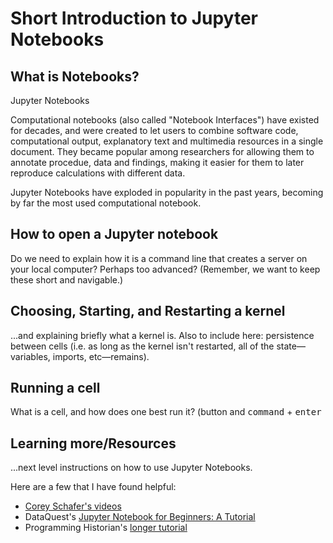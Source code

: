 # Short Introduction to Jupyter Notebooks

## What is Notebooks?

Jupyter Notebooks

Computational notebooks (also called "Notebook Interfaces") have existed for decades, and were created to let users to combine software code, computational output, explanatory text and multimedia resources in a single document. They became popular among researchers for allowing them to annotate procedue, data and findings, making it easier for them to later reproduce calculations with different data.

Jupyter Notebooks have exploded in popularity in the past years, becoming by far the most used computational notebook. 

## How to open a Jupyter notebook

Do we need to explain how it is a command line that creates a server on your local computer? Perhaps too advanced? (Remember, we want to keep these short and navigable.)

## Choosing, Starting, and Restarting a kernel

...and explaining briefly what a kernel is. Also to include here: persistence between cells (i.e. as long as the kernel isn't restarted, all of the state—variables, imports, etc—remains).

## Running a cell

What is a cell, and how does one best run it? (button and <kbd>command</kbd> + <kbd>enter</kbd>

## Learning more/Resources

...next level instructions on how to use Jupyter Notebooks.

Here are a few that I have found helpful:

- [Corey Schafer's videos](https://www.youtube.com/watch?v=HW29067qVWk)
- DataQuest's [Jupyter Notebook for Beginners: A Tutorial](https://www.dataquest.io/blog/jupyter-notebook-tutorial)
- Programming Historian's [longer tutorial](https://programminghistorian.org/en/lessons/jupyter-notebooks)
